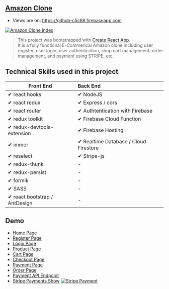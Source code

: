 ## [Amazon Clone](https://github-c5c88.firebaseapp.com/)

- Views are on: https://github-c5c88.firebaseapp.com <br/>

[![Amazon Clone Index](https://firebasestorage.googleapis.com/v0/b/github-c5c88.appspot.com/o/appScreenshot%2Famazon-index.jpg?alt=media&token=79eb6701-a406-46f7-9216-e32e9b30f2a5)](https://github-c5c88.firebaseapp.com/)
> This project was bootstrapped with [Create React App](https://github.com/facebook/create-react-app).<br/>
  It is a fully functional E-Commerical Amazon clone including user register, user login, user authentication, shop cart management, order management, and payment using STRIPE, etc.
## Technical Skills used in this project

| Front End              | Back End |
| ------------------------ | :----------------------------------------------------------- |
| ✔ react hooks                               | ✔ NodeJS 
| ✔ react redux                               |✔ Express / cors
| ✔ react router                              |✔ Authtentication with Firebase
| ✔ redux toolkit                             |✔ Firebase Cloud Function
| ✔ redux-devtools-extension                  | ✔ Firebase Hosting
| ✔ immer                                     | ✔ Realtime Database / Cloud Firestore
| ✔ reselect                                  | ✔ Stripe-js                                                                                
| ✔ redux-thunk                               | -  
| ✔ redux-persist                             | -
| ✔ formik                                    | -
| ✔ SASS                                      | - 
| ✔ react bootstrap / AntDesign               | -

## Demo

- [Home Page](https://github-c5c88.firebaseapp.com/)
- [Register Page](https://github-c5c88.firebaseapp.com/auth/register)
- [Login Page](https://github-c5c88.firebaseapp.com/auth)
- [Product Page](https://github-c5c88.firebaseapp.com/product/hDZ4xItnMf0l3YT17uY5)
- [Cart Page](https://github-c5c88.firebaseapp.com/checkout)
- [Checkout Page](https://github-c5c88.firebaseapp.com/checkout)
- [Payment Page](https://github-c5c88.firebaseapp.com/payment)
- [Order Page](https://github-c5c88.firebaseapp.com/orders)
- [Payment API Endpoint](https://us-central1-github-c5c88.cloudfunctions.net/amazonStripeApi)
- [Stripe Payments Show](https://firebasestorage.googleapis.com/v0/b/github-c5c88.appspot.com/o/appScreenshot%2Famazon-payment.png?alt=media&token=ea6245b6-9a90-4709-a10d-8023aeac72b7)
[![Stripe Payment](https://firebasestorage.googleapis.com/v0/b/github-c5c88.appspot.com/o/appScreenshot%2Famazon-payment.png?alt=media&token=ea6245b6-9a90-4709-a10d-8023aeac72b7)](https://firebasestorage.googleapis.com/v0/b/github-c5c88.appspot.com/o/appScreenshot%2Famazon-payment.png?alt=media&token=ea6245b6-9a90-4709-a10d-8023aeac72b7)

